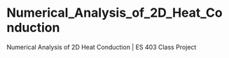 # Numerical_Analysis_of_2D_Heat_Conduction
Numerical Analysis of 2D Heat Conduction | ES 403 Class Project
